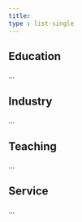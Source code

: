 ```yaml
---
title: 
type : list-single
---
```

## Education
...

## Industry
...

## Teaching

...

## Service

...